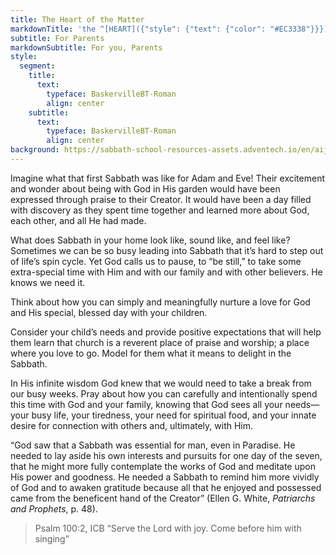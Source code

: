 ```yaml
---
title: The Heart of the Matter
markdownTitle: 'the ^[HEART]({"style": {"text": {"color": "#EC3338"}}}) of the ^[MATTER]({"style": {"text": {"color": "#007C4C"}}})'
subtitle: For Parents
markdownSubtitle: For you, Parents
style:
  segment:
    title:
      text:
        typeface: BaskervilleBT-Roman
        align: center
    subtitle:
      text:
        typeface: BaskervilleBT-Roman
        align: center
background: https://sabbath-school-resources-assets.adventech.io/en/aij/2025-01-bg/13/hm-background.png
---
```


Imagine what that first Sabbath was like for Adam and Eve! Their excitement and wonder about being with God in His garden would have been expressed through praise to their Creator. It would have been a day filled with discovery as they spent time together and learned more about God, each other, and all He had made. 

What does Sabbath in your home look like, sound like, and feel like? Sometimes we can be so busy leading into Sabbath that it’s hard to step out of life’s spin cycle. Yet God calls us to pause, to “be still,” to take some extra-special time with Him and with our family and with other believers. He knows we need it. 

Think about how you can simply and meaningfully nurture a love for God and His special, blessed day with your children. 

Consider your child’s needs and provide positive expectations that will help them learn that church is a reverent place of praise and worship; a place where you love to go. Model for them what it means to delight in the Sabbath. 

In His infinite wisdom God knew that we would need to take a break from our busy weeks. Pray about how you can carefully and intentionally spend this time with God and your family, knowing that God sees all your needs—your busy life, your tiredness, your need for spiritual food, and your innate desire for connection with others and, ultimately, with Him. 

“God saw that a Sabbath was essential for man, even in Paradise. He needed to lay aside his own interests and pursuits for one day of the seven, that he might more fully contemplate the works of God and meditate upon His power and goodness. He needed a Sabbath to remind him more vividly of God and to awaken gratitude because all that he enjoyed and possessed came from the beneficent hand of the Creator” (Ellen G. White, _Patriarchs and Prophets_, p. 48).

> <callout>Psalm 100:2, ICB</callout>
> “Serve the Lord with joy. Come before him with singing”
